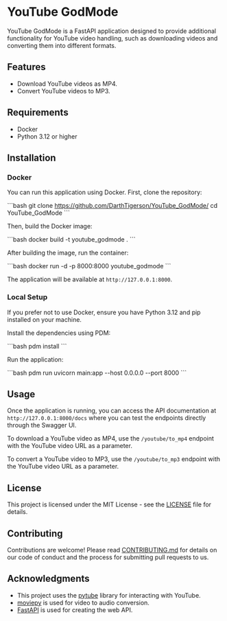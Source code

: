 
# YouTube GodMode

YouTube GodMode is a FastAPI application designed to provide additional functionality for YouTube video handling, such as downloading videos and converting them into different formats.

## Features

- Download YouTube videos as MP4.
- Convert YouTube videos to MP3.

## Requirements

- Docker
- Python 3.12 or higher

## Installation

### Docker

You can run this application using Docker. First, clone the repository:

\```bash
git clone https://github.com/DarthTigerson/YouTube_GodMode/
cd YouTube_GodMode
\```

Then, build the Docker image:

\```bash
docker build -t youtube_godmode .
\```

After building the image, run the container:

\```bash
docker run -d -p 8000:8000 youtube_godmode
\```

The application will be available at `http://127.0.0.1:8000`.

### Local Setup

If you prefer not to use Docker, ensure you have Python 3.12 and pip installed on your machine.

Install the dependencies using PDM:

\```bash
pdm install
\```

Run the application:

\```bash
pdm run uvicorn main:app --host 0.0.0.0 --port 8000
\```

## Usage

Once the application is running, you can access the API documentation at `http://127.0.0.1:8000/docs` where you can test the endpoints directly through the Swagger UI.

To download a YouTube video as MP4, use the `/youtube/to_mp4` endpoint with the YouTube video URL as a parameter.

To convert a YouTube video to MP3, use the `/youtube/to_mp3` endpoint with the YouTube video URL as a parameter.

## License

This project is licensed under the MIT License - see the [LICENSE](LICENSE) file for details.

## Contributing

Contributions are welcome! Please read [CONTRIBUTING.md](CONTRIBUTING.md) for details on our code of conduct and the process for submitting pull requests to us.

## Acknowledgments

- This project uses the [pytube](https://github.com/pytube/pytube) library for interacting with YouTube.
- [moviepy](https://github.com/Zulko/moviepy) is used for video to audio conversion.
- [FastAPI](https://fastapi.tiangolo.com/) is used for creating the web API.